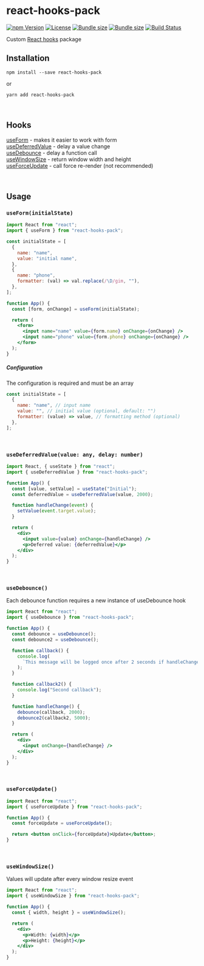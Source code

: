 # react-hooks-pack

[![npm Version](https://img.shields.io/npm/v/react-hooks-pack.svg)](https://www.npmjs.com/package/react-hooks-pack)
[![License](https://img.shields.io/npm/l/react-hooks-pack.svg)](https://github.com/neketabrain/react-hooks-pack/blob/master/LICENSE)
[![Bundle size](https://badgen.net/bundlephobia/min/react-hooks-pack?label=size)](https://bundlephobia.com/result?p=react-hooks-pack)
[![Bundle size](https://badgen.net/bundlephobia/minzip/react-hooks-pack?label=gzip%20size)](https://bundlephobia.com/result?p=react-hooks-pack)
[![Build Status](https://travis-ci.com/neketabrain/react-hooks-pack.svg?branch=master)](https://travis-ci.com/neketabrain/react-hooks-pack)

Custom [React hooks](https://reactjs.org/docs/hooks-intro.html) package

## Installation

```
npm install --save react-hooks-pack
```

or

```
yarn add react-hooks-pack
```

<br />

## Hooks

[useForm](#useforminitialstate) - makes it easier to work with form\
[useDeferredValue](#usedeferredvaluevalue-any-delay-number) - delay a value change\
[useDebounce](#usedebounce) - delay a function call\
[useWindowSize](#usewindowsize) - return window width and height\
[useForceUpdate](#useforceupdate) - call force re-render (not recommended)

<br />

## Usage

### `useForm(initialState)`

```jsx harmony
import React from "react";
import { useForm } from "react-hooks-pack";

const initialState = [
  {
    name: "name",
    value: "initial name",
  },
  {
    name: "phone",
    formatter: (val) => val.replace(/\D/gim, ""),
  },
];

function App() {
  const [form, onChange] = useForm(initialState);

  return (
    <form>
      <input name="name" value={form.name} onChange={onChange} />
      <input name="phone" value={form.phone} onChange={onChange} />
    </form>
  );
}
```

##### Configuration

The configuration is required and must be an array

```javascript
const initialState = [
  {
    name: "name", // input name
    value: "", // initial value (optional, default: "")
    formatter: (value) => value, // formatting method (optional)
  },
];
```

<br />

### `useDeferredValue(value: any, delay: number)`

```jsx harmony
import React, { useState } from "react";
import { useDeferredValue } from "react-hooks-pack";

function App() {
  const [value, setValue] = useState("Initial");
  const deferredValue = useDeferredValue(value, 2000);

  function handleChange(event) {
    setValue(event.target.value);
  }

  return (
    <div>
      <input value={value} onChange={handleChange} />
      <p>Deferred value: {deferredValue}</p>
    </div>
  );
}
```

<br />

### `useDebounce()`

Each debounce function requires a new instance of useDebounce hook

```jsx harmony
import React from "react";
import { useDebounce } from "react-hooks-pack";

function App() {
  const debounce = useDebounce();
  const debounce2 = useDebounce();

  function callback() {
    console.log(
      `This message will be logged once after 2 seconds if handleChange has not been called for 2 seconds`
    );
  }

  function callback2() {
    console.log("Second callback");
  }

  function handleChange() {
    debounce(callback, 2000);
    debounce2(callback2, 5000);
  }

  return (
    <div>
      <input onChange={handleChange} />
    </div>
  );
}
```

<br />

### `useForceUpdate()`

```jsx harmony
import React from "react";
import { useForceUpdate } from "react-hooks-pack";

function App() {
  const forceUpdate = useForceUpdate();

  return <button onClick={forceUpdate}>Update</button>;
}
```

<br />

### `useWindowSize()`

Values will update after every window resize event

```jsx harmony
import React from "react";
import { useWindowSize } from "react-hooks-pack";

function App() {
  const { width, height } = useWindowSize();

  return (
    <div>
      <p>Width: {width}</p>
      <p>Height: {height}</p>
    </div>
  );
}
```

<br />
